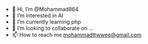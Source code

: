 - 👋 Hi, I’m @Mohammad864
- 👀 I’m interested in AI
- 🌱 I’m currently learning php
- 💞️ I’m looking to collaborate on ...
- 📫 How to reach me mohammadttwwee@gmail.com

<!---
Mohammad864/Mohammad864 is a ✨ special ✨ repository because its `README.md` (this file) appears on your GitHub profile.
You can click the Preview link to take a look at your changes.
--->
